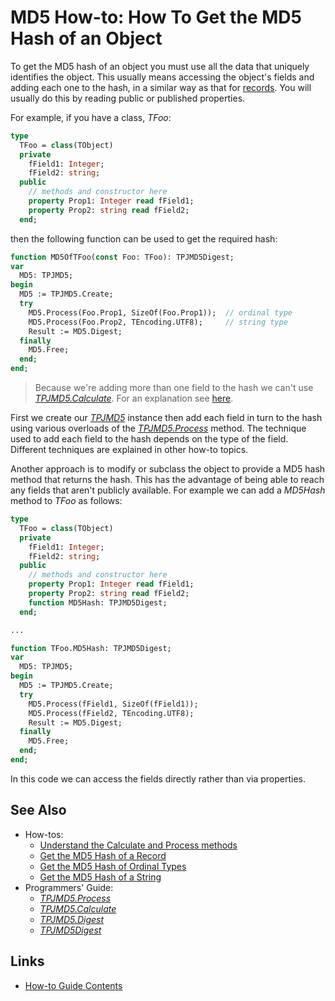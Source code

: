 # MD5 How-to: How To Get the MD5 Hash of an Object

To get the MD5 hash of an object you must use all the data that uniquely identifies the object. This usually means accessing the object's fields and adding each one to the hash, in a similar way as that for [records](./HashRecord.md). You will usually do this by reading public or published properties.

For example, if you have a class, _TFoo_:

```pascal
type
  TFoo = class(TObject)
  private
    fField1: Integer;
    fField2: string;
  public
    // methods and constructor here
    property Prop1: Integer read fField1;
    property Prop2: string read fField2;
  end;
```

then the following function can be used to get the required hash:

```pascal
function MD5OfTFoo(const Foo: TFoo): TPJMD5Digest;
var
  MD5: TPJMD5;
begin
  MD5 := TPJMD5.Create;
  try
    MD5.Process(Foo.Prop1, SizeOf(Foo.Prop1));  // ordinal type
    MD5.Process(Foo.Prop2, TEncoding.UTF8);     // string type
    Result := MD5.Digest;
  finally
    MD5.Free;
  end;
end;
```

> Because we're adding more than one field to the hash we can't use [_TPJMD5.Calculate_](../API/TPJMD5-Calculate.md). For an explanation see [here](./UseCalculateAndProcess.md).

First we create our [_TPJMD5_](../API/TPJMD5.md) instance then add each field in turn to the hash using various overloads of the [_TPJMD5.Process_](../API/TPJMD5-Process.md) method.  The technique used to add each field to the hash depends on the type of the field. Different techniques are explained in other how-to topics.

Another approach is to modify or subclass the object to provide a MD5 hash method that returns the hash. This has the advantage of being able to reach any fields that aren't publicly available. For example we can add a _MD5Hash_ method to _TFoo_ as follows:

```pascal
type
  TFoo = class(TObject)
  private
    fField1: Integer;
    fField2: string;
  public
    // methods and constructor here
    property Prop1: Integer read fField1;
    property Prop2: string read fField2;
    function MD5Hash: TPJMD5Digest;
  end;

...

function TFoo.MD5Hash: TPJMD5Digest;
var
  MD5: TPJMD5;
begin
  MD5 := TPJMD5.Create;
  try
    MD5.Process(fField1, SizeOf(fField1));
    MD5.Process(fField2, TEncoding.UTF8);
    Result := MD5.Digest;
  finally
    MD5.Free;
  end;
end;
```

In this code we can access the fields directly rather than via properties.

## See Also

* How-tos:
  * [Understand the Calculate and Process methods](./UseCalculateAndProcess.md)
  * [Get the MD5 Hash of a Record](./HashRecord.md)
  * [Get the MD5 Hash of Ordinal Types](./HashOrdinalTypes.md)
  * [Get the MD5 Hash of a String](./HashString.md)
* Programmers' Guide:
  * [_TPJMD5.Process_](../API/TPJMD5-Process.md)
  * [_TPJMD5.Calculate_](../API/TPJMD5-Calculate.md)
  * [_TPJMD5.Digest_](../API/TPJMD5-Digest.md)
  * [_TPJMD5Digest_](../API/TPJMD5Digest.md)

## Links

* [How-to Guide Contents](../HowTo.md)
